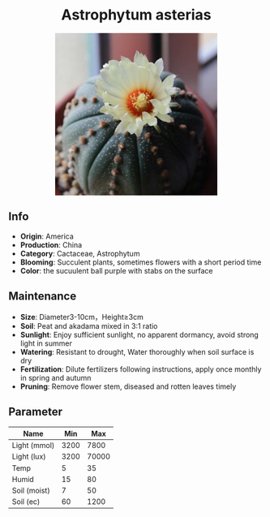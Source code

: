 <h1 align='center'>Astrophytum asterias</h1>
<p align="center">
    <img 
        align='center'
        width='320'
        src="../images/astrophytum asterias.png" 
        alt='Astrophytum asterias' />
</p>

## Info

 - **Origin**: America
 - **Production**: China
 - **Category**: Cactaceae, Astrophytum
 - **Blooming**: Succulent plants, sometimes flowers with a short period time
 - **Color**: the sucuulent ball purple with stabs on the surface

## Maintenance

 - **Size**: Diameter3-10cm，Height≥3cm
 - **Soil**: Peat and akadama mixed in 3:1 ratio
 - **Sunlight**: Enjoy sufficient sunlight, no apparent dormancy, avoid strong light in summer
 - **Watering**: Resistant to drought, Water thoroughly when soil surface is dry
 - **Fertilization**: Dilute fertilizers following instructions, apply once monthly in spring and autumn
 - **Pruning**: Remove flower stem, diseased and rotten leaves timely

## Parameter

| Name         | Min  | Max   |
|--------------|------|-------|
| Light (mmol) | 3200 | 7800  |
| Light (lux)  | 3200 | 70000 |
| Temp         | 5    | 35    |
| Humid        | 15   | 80    |
| Soil (moist) | 7   | 50    |
| Soil (ec)    | 60  | 1200  |